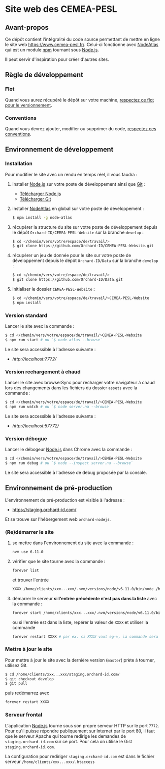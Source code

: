 # Site web des CEMEA-PESL #

[Node.js]: https://nodejs.org/en/ "Node.js"
[NodeAtlas]: https//node-atlas.js.org/ "NodeAtlas"
[npm]: https://www.npmjs.com/ "Node Package Manager"
[Git]: https://git-scm.com/ "Git"





## Avant-propos ##

Ce dépôt contient l'intégralité du code source permettant de mettre en ligne le site web https://www.cemea-pesl.fr/. Celui-ci fonctionne avec [NodeAtlas] qui est un module [npm] tournant sous [Node.js].

Il peut servir d'inspiration pour créer d'autres sites.





## Règle de développement ##

### Flot ###

Quand vous aurez récupéré le dépôt sur votre machine, [respectez ce flot pour le versionnement](https://blog.lesieur.name/comprendre-et-utiliser-git-avec-vos-projets/).

### Conventions ###

Quand vous devrez ajouter, modifier ou supprimer du code, [respectez ces conventions](https://blog.lesieur.name/conventions-html-css-js-et-architecture-front-end/).





## Environnement de développement ##

### Installation ###

Pour modifier le site avec un rendu en temps réel, il vous faudra :

1. installer [Node.js] sur votre poste de développement ainsi que [Git] :

   - [Télécharger Node.js](https://nodejs.org/en/download/)
   - [Télécharger Git](https://git-scm.com/downloads)

2. installer [NodeAtlas] en global sur votre poste de développement :
   
   ```bash
   $ npm install -g node-atlas
   ```

3. récupérer la structure du site sur votre poste de développement depuis le dépôt `Orchard-ID/CEMEA-PESL-Website` sur la branche `develop` :

   ```bash
   $ cd </chemin/vers/votre/espace/de/travail/>
   $ git clone https://github.com/Orchard-ID/CEMEA-PESL-Website.git
   ```

4. récupérer un jeu de donnée pour le site sur votre poste de développement depuis le dépôt `Orchard-ID/Data` sur la branche `develop` :
   
   ```bash
   $ cd </chemin/vers/votre/espace/de/travail/>
   $ git clone https://github.com/Orchard-ID/Data.git
   ```

5. initialiser le dossier `CEMEA-PESL-Website` :
  
   ```bash
   $ cd </chemin/vers/votre/espace/de/travail/>CEMEA-PESL-Website
   $ npm install
   ```



### Version standard ###

Lancer le site avec la commande :

```bash
$ cd </chemin/vers/votre/espace/de/travail/>CEMEA-PESL-Website
$ npm run start # ou `$ node-atlas --browse`
```

Le site sera accessible à l'adresse suivante :

- *http://localhost:7772/*



### Version rechargement à chaud ###

Lancer le site avec browserSync pour recharger votre navigateur à chaud lors des changements dans les fichiers du dossier `assets` avec la commande :

```bash
$ cd </chemin/vers/votre/espace/de/travail/>CEMEA-PESL-Website
$ npm run watch # ou `$ node server.na --browse`
```

Le site sera accessible à l'adresse suivante :

- *http://localhost:57772/*



### Version débogue ###

Lancer le débogeur [Node.js] dans Chrome avec la commande :

```bash
$ cd </chemin/vers/votre/espace/de/travail/>CEMEA-PESL-Website
$ npm run debug # ou `$ node --inspect server.na --browse`
```

Le site sera accessible à l'adresse de debug proposée par la console.





## Environnement de pré-production ##

L'environnement de pré-production est visible à l'adresse :

- https://staging.orchard-id.com/

Et se trouve sur l'hébergement web `orchard-nodejs`.



### (Re)démarrer le site ###

1. se mettre dans l'environnement du site avec la commande :
   
   ```bash
   nvm use 6.11.0
   ```

2. vérifier que le site tourne avec la commande :

   ```bash
   forever list
   ```
   
   et trouver l'entrée

   ```bash
   XXXX /home/clients/xxx...xxx/.nvm/versions/node/v6.11.0/bin/node /home/clients/xxx...xxx/.nvm/versions/node/v6.11.0/bin/node-atlas --    path /home/clients/xxx...xxx/staging.orchard-id.com/ --webconfig webconfig.staging.json
   ```

3. démarrer le serveur **si l'entrée précédente n'est pas dans la liste** avec la commande :
   
   ```bash
   forever start /home/clients/xxx...xxx/.nvm/versions/node/v6.11.0/bin/node-atlas --path /home/clients/xxx...xxx/staging.orchard-id.com/ --webconfig webconfig.staging.json
   ```
   
   ou si l'entrée est dans la liste, repérer la valeur de `XXXX` et utiliser la commande
   
   ```bash
   forever restart XXXX # par ex. si XXXX vaut eg-v, la commande sera `forever restart eg-v`
   ```

### Mettre à jour le site ###

Pour mettre à jour le site avec la dernière version (`master`) prète à tourner, utilisez Git.

```bash
$ cd /home/clients/xxx...xxx/staging.orchard-id.com/
$ git checkout develop
$ git pull
```

puis redémarrez avec

```bash
forever restart XXXX
```

### Serveur frontal ###

L'application [Node.js] tourne sous son propre serveur HTTP sur le port `7772`. Pour qu'il puisse répondre publiquement sur Internet par le port 80, il faut que le serveur Apache qui tourne redirige les demandes de `staging.orchard-id.com` sur ce port. Pour cela on utilise le Gist `staging.orchard-id.com`.

La configuration pour rediriger `staging.orchard-id.com` est dans le fichier serveur `/home/clients/xxx...xxx/.htaccess`
